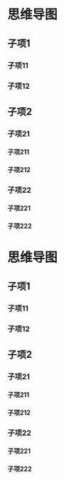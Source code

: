 # 思维导图

## 子项1
### 子项11
### 子项12

## 子项2
### 子项21
#### 子项211
#### 子项212
### 子项22
#### 子项221
#### 子项222
# 思维导图

## 子项1
### 子项11
### 子项12

## 子项2
### 子项21
#### 子项211
#### 子项212
### 子项22
#### 子项221
#### 子项222

